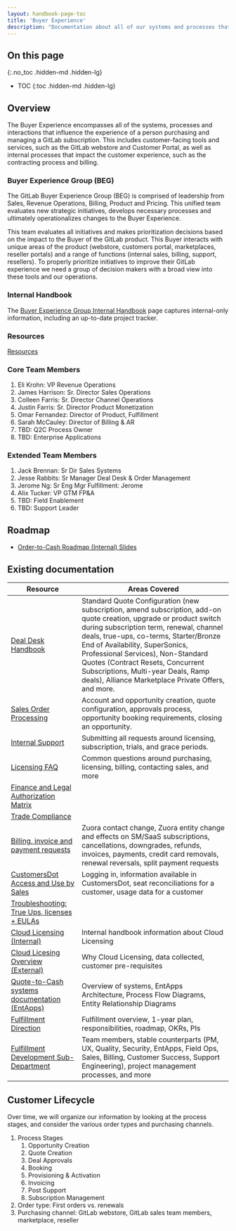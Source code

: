 ```yaml
---
layout: handbook-page-toc
title: 'Buyer Experience'
description: "Documentation about all of our systems and processes that impact the GitLab buyer experience."
---
```

## On this page

{:.no_toc .hidden-md .hidden-lg}

- TOC
  {:toc .hidden-md .hidden-lg}

## Overview

The Buyer Experience encompasses all of the systems, processes and interactions that influence the experience of a person purchasing and managing a GitLab subscription. This includes customer-facing tools and services, such as the GitLab webstore and Customer Portal, as well as internal processes that impact the customer experience, such as the contracting process and billing. 

### Buyer Experience Group (BEG)

The GitLab Buyer Experience Group (BEG) is comprised of leadership from Sales, Revenue Operations, Billing, Product and Pricing. This unified team evaluates new strategic initiatives, develops necessary processes and ultimately operationalizes changes to the Buyer Experience.

This team evaluates all initiatives and makes prioritization decisions based on the impact to the Buyer of the GitLab product. This Buyer interacts with unique areas of the product (webstore, customers portal, marketplaces, reseller portals) and a range of functions (internal sales, billing, support, resellers). To properly prioritize initiatives to improve their GitLab experience we need a group of decision makers with a broad view into these tools and our operations.

### Internal Handbook

The [Buyer Experience Group Internal Handbook](https://internal-handbook.gitlab.io/handbook/sales/buyer-experience-group/) page captures internal-only information, including an up-to-date project tracker. 

### Resources
[Resources](/handbook/marketing/digital-experience/buyer-experience-repository/)

### Core Team Members
1. Eli Krohn: VP Revenue Operations
1. James Harrison: Sr. Director Sales Operations
1. Colleen Farris: Sr. Director Channel Operations
1. Justin Farris: Sr. Director Product Monetization
1. Omar Fernandez: Director of Product, Fulfillment
1. Sarah McCauley: Director of Billing & AR
1. TBD: Q2C Process Owner
1. TBD: Enterprise Applications

### Extended Team Members
1. Jack Brennan: Sr Dir Sales Systems
1. Jesse Rabbits: Sr Manager Deal Desk & Order Management
1. Jerome Ng: Sr Eng Mgr Fulfillment: Jerome
1. Alix Tucker: VP GTM FP&A
1. TBD: Field Enablement
1. TBD: Support Leader

## Roadmap

* [Order-to-Cash Roadmap (Internal) Slides](https://docs.google.com/presentation/d/1eTH09QZqnazJ4jh-jVGTEYEFA3m6R2jwWuhY5_EtPL4/edit)


## Existing documentation

| Resource  | Areas Covered | 
| --------  | ------------- |
| [Deal Desk Handbook](/handbook/sales/field-operations/sales-operations/deal-desk/) | Standard Quote Configuration (new subscription, amend subscription, add-on quote creation, upgrade or product switch during subscription term, renewal, channel deals, true-ups, co-terms, Starter/Bronze End of Availability, SuperSonics, Professional Services), Non-Standard Quotes (Contract Resets, Concurrent Subscriptions, Multi-year Deals, Ramp deals), Alliance Marketplace Private Offers, and more.  | 
| [Sales Order Processing](/handbook/sales/field-operations/order-processing/) | Account and opportunity creation, quote configuration, approvals process, opportunity booking requirements, closing an opportunity. |
| [Internal Support](/handbook/support/internal-support/) | Submitting all requests around licensing, subscription, trials, and grace periods. | 
| [Licensing FAQ](https://about.gitlab.com/pricing/licensing-faq/) | Common questions around purchasing, licensing, billing, contacting sales, and more | 
| [Finance and Legal Authorization Matrix](/handbook/finance/authorization-matrix/) | | 
| [Trade Compliance](https://about.gitlab.com/handbook/legal/trade-compliance/) | |
| [Billing, invoice and payment requests](/handbook/support/license-and-renewals/workflows/billing_contact_change_payments.html) | Zuora contact change, Zuora entity change and effects on SM/SaaS subscriptions, cancellations, downgrades, refunds, invoices, payments, credit card removals, renewal reversals, split payment requests | 
| [CustomersDot Access and Use by Sales](/handbook/sales/field-operations/customersdot-access-and-use/) | Logging in, information available in CustomersDot, seat reconciliations for a customer, usage data for a customer | 
| [Troubleshooting: True Ups, licenses + EULAs](https://about.gitlab.com/handbook/business-technology/enterprise-applications/quote-to-cash/troubleshooting/) | |
| [Cloud Licensing (Internal)](https://internal-handbook.gitlab.io/handbook/product/fulfillment/cloudlicensing/cloud-licensing/) | Internal handbook information about Cloud Licensing | 
| [Cloud Licesing Overview (External)](https://about.gitlab.com/pricing/licensing-faq/cloud-licensing/) | Why Cloud Licensing, data collected, customer pre-requisites | 
| [Quote-to-Cash systems documentation (EntApps)](/handbook/business-technology/enterprise-applications/quote-to-cash/) | Overview of systems, EntApps Architecture, Process Flow Diagrams, Entity Relationship Diagrams | 
| [Fulfillment Direction](/direction/fulfillment/) | Fulfillment overview, 1-year plan, responsibilities, roadmap, OKRs, PIs | 
| [Fulfillment Development Sub-Department](/handbook/engineering/development/fulfillment/) | Team members, stable counterparts (PM, UX, Quality, Security, EntApps, Field Ops, Sales, Billing, Customer Success, Support Engineering), project management processes, and more | 


## Customer Lifecycle

Over time, we will organize our information by looking at the process stages, and consider the various order types and purchasing channels. 

1. Process Stages
   1. Opportunity Creation
   2. Quote Creation
   3. Deal Approvals
   4. Booking
   5. Provisioning & Activation
   6. Invoicing
   7. Post Support
   8. Subscription Management
2. Order type: First orders vs. renewals
3. Purchasing channel: GitLab webstore, GitLab sales team members, marketplace, reseller
